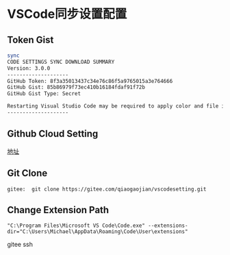 # VSCode同步设置配置

## Token Gist

```sh
sync
CODE SETTINGS SYNC DOWNLOAD SUMMARY
Version: 3.0.0
--------------------
GitHub Token: 8f3a35013437c34e76c86f5a9765015a3e764666
GitHub Gist: 85b86979f73ec410b16184fdaf91f72b
GitHub Gist Type: Secret

Restarting Visual Studio Code may be required to apply color and file icon theme.
--------------------
```

## Github Cloud Setting

[地址](https://gist.github.com/qiaogaojian/85b86979f73ec410b16184fdaf91f72b)

## Git Clone

```gitee
gitee:  git clone https://gitee.com/qiaogaojian/vscodesetting.git
```

## Change Extension Path

```Target
"C:\Program Files\Microsoft VS Code\Code.exe" --extensions-dir="C:\Users\Michael\AppData\Roaming\Code\User\extensions"
```
gitee ssh 